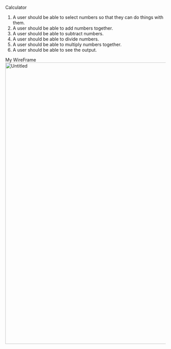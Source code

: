 Calculator

1. A user should be able to select numbers so that they can do things with them.
2. A user should be able to add numbers together.
3. A user should be able to subtract numbers.
4. A user should be able to divide numbers.
5. A user should be able to multiply numbers together.
6. A user should be able to see the output.

My WireFrame
<img width="880" alt="Untitled" src="https://user-images.githubusercontent.com/117141950/215810344-3e5beb8d-3cda-4321-bd23-42c58edf2dad.png">
